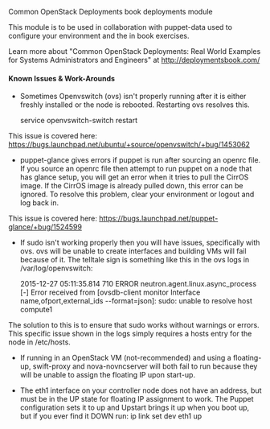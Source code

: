 Common OpenStack Deployments book deployments module

This module is to be used in collaboration with puppet-data used to configure 
your environment and the in book exercises.

Learn more about "Common OpenStack Deployments: Real World Examples for Systems
Administrators and Engineers" at http://deploymentsbook.com/

#### Known Issues & Work-Arounds

 * Sometimes Openvswitch (ovs) isn't properly running after it is either freshly 
 installed or the node is rebooted. Restarting ovs resolves this.
 
   service openvswitch-switch restart
 
 This issue is covered here: https://bugs.launchpad.net/ubuntu/+source/openvswitch/+bug/1453062
 
 * puppet-glance gives errors if puppet is run after sourcing an openrc file. 
 If you source an openrc file then attempt to run puppet on a node that has glance
 setup, you will get an error when it tries to pull the CirrOS image. If the
 CirrOS image is already pulled down, this error can be ignored. To resolve this problem,
 clear your environment or logout and log back in.
 
 This issue is covered here: https://bugs.launchpad.net/puppet-glance/+bug/1524599

 * If sudo isn't working properly then you will have issues, specifically with ovs.
 ovs will be unable to create interfaces and building VMs will fail because of it.
 The telltale sign is something like this in the ovs logs in /var/log/openvswitch:

   2015-12-27 05:11:35.814 710 ERROR neutron.agent.linux.async_process [-] Error received from [ovsdb-client monitor Interface name,ofport,external_ids --format=json]: sudo: unable to resolve host compute1
 
 The solution to this is to ensure that sudo works without warnings or errors.
 This specific issue shown in the logs simply requires a hosts entry for the node in
 /etc/hosts.
 
 * If running in an OpenStack VM (not-recommended) and using a floating-up, 
 swift-proxy and nova-novncserver will both fail to run because they will be unable
 to assign the floating IP upon start-up.

 * The eth1 interface on your controller node does not have an address, but must be in
 the UP state for floating IP assignment to work. The Puppet configuration sets it
 to up and Upstart brings it up when you boot up, but if you ever find it DOWN
 run: ip link set dev eth1 up
